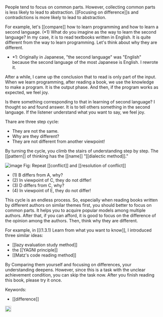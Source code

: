 
People tend to focus on common parts. However, collecting common parts is less likely to lead to abstraction. [[Focusing on difference]]s and contradictions is more likely to lead to abstraction.

For example, let's [[compare]] how to learn programming and how to learn a second language. (*1) What do you imagine as the way to learn the second language? In my case, it is to read textbooks written in English. It is quite different from the way to learn programming. Let's think about why they are different.

- *1: Originally in Japanese, "the second language" was "English" because the second language of the most Japanese is English. I rewrote it.

After a while, I came up the conclusion that to read is only part of the input.
When we learn programming, after reading a book, we use the knowledge to make a program. It is the output phase. And then, if the program works as expected, we feel joy.

Is there something corresponding to that in learning of second language? I thought so and found answer. It is to tell others something in the second language. If the listener understand what you want to say, we feel joy.

Thare are three step cycle:

- They are not the same.
- Why are they different?
- They are not different from another viewpoint!

By turning the cycle, you climb the stairs of understanding step by step. The [[pattern]] of thinking has the [[name]] "[[dialectic method]]."

![image](https://gyazo.com/82aae7c62b41f120d2333a07b996aa4c/thumb/1000)
Fig: Repeat [[conflict]] and [[resolution of conflict]]

- (1) B differs from A, why?
- (2) In viewpoint of C, they do not differ!
- (3) D differs from C, why?
- (4) In viewpoint of E, they do not differ!

This cycle is an endless process. So, especially when reading books written by different authors on similar themes first, you should better to focus on common parts. It helps you to acquire popular models among multiple authors.
After that, if you can afford, it is good to focus on the difference of the opinion among the authors. Then, think why they are different.

For example, in [[(1.3.1) Learn from what you want to know]], I introduced three similar ideas:

- [[lazy evaluation study method]]
- the [[YAGNI principle]]
- [[Matz's code reading method]]

By Comparing them yourself and focusing on differences, your understanding deepens. However, since this is a task with the unclear achievement condition, you can skip the task now. After you finish reading this book, please try it once.

Keywords:
- [[difference]]

<img src='https://scrapbox.io/api/pages/nishio/en/icon' alt='en.icon' height="19.5"/>